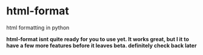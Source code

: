 html-format
===========

html formatting in python

**html-format isnt quite ready for you to use yet. It works great, but I it to have a few more features before it leaves beta. definitely check back later**
